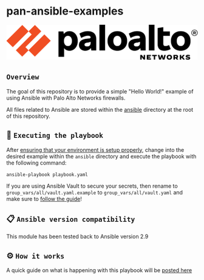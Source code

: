 # pan-ansible-examples

[![N|Solid](./images/paloaltonetworks_logo.png)](https://www.paloaltonetworks.com/)

## `Overview`

The goal of this repository is to provide a simple "Hello World!" example of using Ansible with Palo Alto Networks firewalls.

All files related to Ansible are stored within the [ansible](./ansible/) directory at the root of this repository.

## 🚀 `Executing the playbook`

After [ensuring that your environment is setup properly](./docs/environment.md), change into the desired example within the `ansible` directory and execute the playbook with the following command:

```sh
ansible-playbook playbook.yaml
```

If you are using Ansible Vault to secure your secrets, then rename to `group_vars/all/vault.yaml.example` to `group_vars/all/vault.yaml` and make sure to [follow the guide](./docs/vault.md)!

## 📋 `Ansible version compatibility`

This module has been tested back to Ansible version 2.9

## ⚙️ `How it works`

A quick guide on what is happening with this playbook will be [posted here](./docs/howitworks.md)

